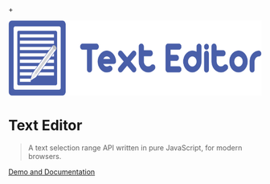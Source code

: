 +<p align="center"><img src="horizontal 800px.png" alt="text-editor" height="150px"></p>

Text Editor
===========

> A text selection range API written in pure JavaScript, for modern browsers.

[Demo and Documentation](http://tovic.github.io/text-editor "View Demo")
